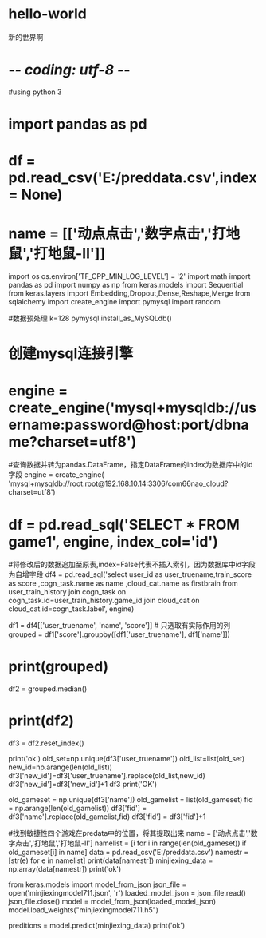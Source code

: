 # hello-world
新的世界啊
# -*- coding: utf-8 -*-
#using python 3
# import pandas as pd
# df = pd.read_csv('E:/preddata.csv',index = None)
# name = [['动点点击','数字点击','打地鼠','打地鼠-II']]

import os
os.environ['TF_CPP_MIN_LOG_LEVEL'] = '2'
import math
import pandas as pd
import numpy as np
from keras.models import Sequential
from keras.layers import  Embedding,Dropout,Dense,Reshape,Merge
from sqlalchemy import create_engine
import pymysql
import random




#数据预处理
k=128
pymysql.install_as_MySQLdb()
# 创建mysql连接引擎
# engine = create_engine('mysql+mysqldb://username:password@host:port/dbname?charset=utf8')
#查询数据并转为pandas.DataFrame，指定DataFrame的index为数据库中的id字段
engine = create_engine(
    'mysql+mysqldb://root:root@192.168.10.14:3306/com66nao_cloud?charset=utf8')
# df = pd.read_sql('SELECT * FROM game1', engine, index_col='id')
#将修改后的数据追加至原表,index=False代表不插入索引，因为数据库中id字段为自增字段
df4 = pd.read_sql('select user_id as user_truename,train_score as score ,cogn_task.name as name ,cloud_cat.name as firstbrain from user_train_history join cogn_task on cogn_task.id=user_train_history.game_id join cloud_cat on cloud_cat.id=cogn_task.label', engine)



df1 = df4[['user_truename', 'name', 'score']]  # 只选取有实际作用的列
grouped = df1['score'].groupby([df1['user_truename'], df1['name']])
# print(grouped)
df2 = grouped.median()
# print(df2)
df3 = df2.reset_index()

print('ok')
old_set=np.unique(df3['user_truename'])
old_list=list(old_set)
new_id=np.arange(len(old_list))
df3['new_id']=df3['user_truename'].replace(old_list,new_id)
df3['new_id']=df3['new_id']+1
df3
print('OK')

old_gameset = np.unique(df3['name'])
old_gamelist = list(old_gameset)
fid = np.arange(len(old_gamelist))
df3['fid'] = df3['name'].replace(old_gamelist,fid)
df3['fid'] = df3['fid']+1

#找到敏捷性四个游戏在predata中的位置，将其提取出来
name = ['动点点击','数字点击','打地鼠','打地鼠-II']
namelist = [i for i in range(len(old_gameset)) if old_gameset[i] in name]
data = pd.read_csv('E:/preddata.csv')
namestr = [str(e) for e in namelist]
print(data[namestr])
minjiexing_data = np.array(data[namestr])
print('ok')





from keras.models import model_from_json
json_file = open('minjiexingmodel711.json', 'r')
loaded_model_json = json_file.read()
json_file.close()
model = model_from_json(loaded_model_json)
model.load_weights("minjiexingmodel711.h5")

preditions  = model.predict(minjiexing_data)
print('ok')
